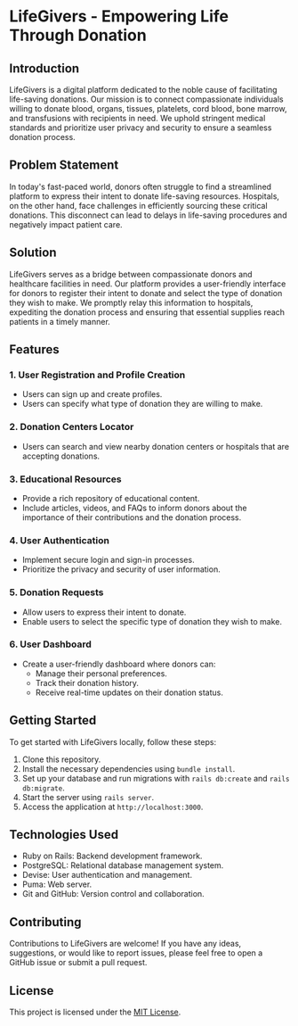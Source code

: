 # LifeGivers - Empowering Life Through Donation

## Introduction

LifeGivers is a digital platform dedicated to the noble cause of facilitating life-saving donations. Our mission is to connect compassionate individuals willing to donate blood, organs, tissues, platelets, cord blood, bone marrow, and transfusions with recipients in need. We uphold stringent medical standards and prioritize user privacy and security to ensure a seamless donation process.

## Problem Statement

In today's fast-paced world, donors often struggle to find a streamlined platform to express their intent to donate life-saving resources. Hospitals, on the other hand, face challenges in efficiently sourcing these critical donations. This disconnect can lead to delays in life-saving procedures and negatively impact patient care.

## Solution

LifeGivers serves as a bridge between compassionate donors and healthcare facilities in need. Our platform provides a user-friendly interface for donors to register their intent to donate and select the type of donation they wish to make. We promptly relay this information to hospitals, expediting the donation process and ensuring that essential supplies reach patients in a timely manner.

## Features

### 1. User Registration and Profile Creation
- Users can sign up and create profiles.
- Users can specify what type of donation they are willing to make.

### 2. Donation Centers Locator
- Users can search and view nearby donation centers or hospitals that are accepting donations.

### 3. Educational Resources
- Provide a rich repository of educational content.
- Include articles, videos, and FAQs to inform donors about the importance of their contributions and the donation process.

### 4. User Authentication
- Implement secure login and sign-in processes.
- Prioritize the privacy and security of user information.

### 5. Donation Requests
- Allow users to express their intent to donate.
- Enable users to select the specific type of donation they wish to make.

### 6. User Dashboard
- Create a user-friendly dashboard where donors can:
  - Manage their personal preferences.
  - Track their donation history.
  - Receive real-time updates on their donation status.

## Getting Started

To get started with LifeGivers locally, follow these steps:

1. Clone this repository.
2. Install the necessary dependencies using `bundle install`.
3. Set up your database and run migrations with `rails db:create` and `rails db:migrate`.
4. Start the server using `rails server`.
5. Access the application at `http://localhost:3000`.

## Technologies Used

- Ruby on Rails: Backend development framework.
- PostgreSQL: Relational database management system.
- Devise: User authentication and management.
- Puma: Web server.
- Git and GitHub: Version control and collaboration.

## Contributing

Contributions to LifeGivers are welcome! If you have any ideas, suggestions, or would like to report issues, please feel free to open a GitHub issue or submit a pull request.

## License

This project is licensed under the [MIT License](LICENSE).
